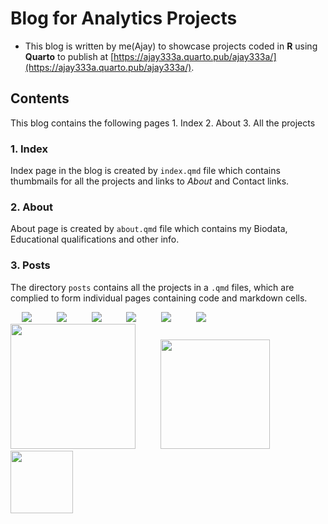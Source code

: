 # Blog for Analytics Projects

-   This blog is written by me(Ajay) to showcase projects coded in **R** using **Quarto** to publish at [https://ajay333a.quarto.pub/ajay333a/](https://ajay333a.quarto.pub/ajay333a/).

## Contents

This blog contains the following pages 1. Index 2. About 3. All the projects

### 1. Index

Index page in the blog is created by `index.qmd` file which contains thumbmails for all the projects and links to *About* and Contact links.

### 2. About

About page is created by `about.qmd` file which contains my Biodata, Educational qualifications and other info.

### 3. Posts

The directory `posts` contains all the projects in a `.qmd` files, which are complied to form individual pages containing code and markdown cells.

  <img src="https://img.shields.io/github/languages/code-size/ajay333a/personal_blog?style=for-the-badge"/>     <img src="https://img.shields.io/github/repo-size/ajay333a/personal_blog?color=purple&amp;style=for-the-badge"/>     <img src="https://img.shields.io/github/languages/count/ajay333a/personal_blog?color=green&amp;style=for-the-badge"/>     <img src="https://img.shields.io/github/languages/top/ajay333a/personal_blog?color=orange&amp;style=for-the-badge"/>     <img src="https://img.shields.io/github/commit-activity/m/ajay333a/personal_blog?color=lime&amp;style=for-the-badge"/>     <img src="https://img.shields.io/github/last-commit/ajay333a/personal_blog?color=darkgreen&amp;style=for-the-badge"/>   <img src="https://img.shields.io/github/languages/code-size/ajay333a/personal_blog?category=code" width="200"/>     <img src="https://tokei.rs/b1/github/ajay333a/personal_blog?category=lines" width="175"/>     <img src="https://tokei.rs/b1/github/ajay333a/personal_blog?category=files" width="100"/>  
